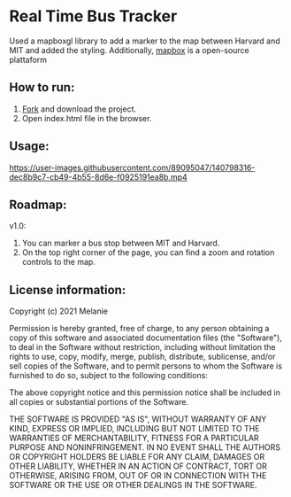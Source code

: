 # Real Time Bus Tracker

Used a mapboxgl library to add a marker to the map between Harvard and MIT and added the styling. Additionally, [mapbox](https://docs.mapbox.com/mapbox-gl-js/guides/) is a open-source plattaform 

## How to run:

1. [Fork](https://docs.github.com/en/pull-requests/collaborating-with-pull-requests/working-with-forks/about-forks) and download the project.
2. Open index.html file in the browser.

## Usage:

https://user-images.githubusercontent.com/89095047/140798316-dec8b9c7-cb49-4b55-8d6e-f0925191ea8b.mp4

## Roadmap:

v1.0: 
1. You can marker a bus stop between MIT and Harvard.
2. On the top right corner of the page, you can find a zoom and rotation controls to the map.

## License information: 

Copyright (c) 2021 Melanie

Permission is hereby granted, free of charge, to any person obtaining a copy of this software and associated documentation files (the "Software"), to deal in the Software without restriction, including without limitation the rights to use, copy, modify, merge, publish, distribute, sublicense, and/or sell copies of the Software, and to permit persons to whom the Software is furnished to do so, subject to the following conditions:

The above copyright notice and this permission notice shall be included in all copies or substantial portions of the Software.

THE SOFTWARE IS PROVIDED "AS IS", WITHOUT WARRANTY OF ANY KIND, EXPRESS OR IMPLIED, INCLUDING BUT NOT LIMITED TO THE WARRANTIES OF MERCHANTABILITY, FITNESS FOR A PARTICULAR PURPOSE AND NONINFRINGEMENT. IN NO EVENT SHALL THE AUTHORS OR COPYRIGHT HOLDERS BE LIABLE FOR ANY CLAIM, DAMAGES OR OTHER LIABILITY, WHETHER IN AN ACTION OF CONTRACT, TORT OR OTHERWISE, ARISING FROM, OUT OF OR IN CONNECTION WITH THE SOFTWARE OR THE USE OR OTHER DEALINGS IN THE SOFTWARE.

